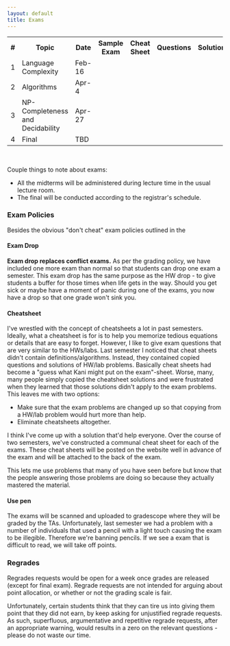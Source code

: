 ```yaml
---
layout: default
title: Exams
---
```


<table id="customers">
  <tr>
    <th> # </th>
    <th>Topic</th>
    <th>Date</th>
    <th>Sample Exam</th>
    <th>Cheat Sheet</th>
    <th>Questions</th>
    <th>Solutions</th>
  </tr>
  <tr>
    <td>1</td>
    <td>Language Complexity</td>
    <td> Feb-16</td>
    <td> </td>
    <td> </td>
    <td> 
        <!-- <a href="{{ site.base }}/homeworks/test-HW.pdf"
            style="text-decoration: none">
            <img class="homework-icon"
                alt="{{ lecture.title }}"
                title="{{ lecture.title }} Questions"
                src="{{ site.base }}/img/icons/lab_questions.png" />
        </a>  -->
    </td>
    <td> 
        <!-- <a href="{{ site.base }}/homeworks/test-HW-sol.pdf"
            style="text-decoration: none">
            <img class="homework-icon"
                alt="{{ lecture.title }}"
                title="{{ lecture.title }} Solutions"
                src="{{ site.base }}/img/icons/lab_solutions.png" />
        </a>  -->
    </td>
  </tr>
  <tr>
    <td>2</td>
    <td>Algorithms</td>
    <td> Apr-4</td>
    <td> </td>
    <td> </td>
    <td> 
        <!-- <a href="{{ site.base }}/homeworks/test-HW.pdf"
            style="text-decoration: none">
            <img class="homework-icon"
                alt="{{ lecture.title }}"
                title="{{ lecture.title }} Questions"
                src="{{ site.base }}/img/icons/lab_questions.png" />
        </a>  -->
    </td>
    <td> 
        <!-- <a href="{{ site.base }}/homeworks/test-HW-sol.pdf"
            style="text-decoration: none">
            <img class="homework-icon"
                alt="{{ lecture.title }}"
                title="{{ lecture.title }} Solutions"
                src="{{ site.base }}/img/icons/lab_solutions.png" />
        </a>  -->
    </td>
  </tr> 
  <tr>
      <td>3</td>
    <td>NP-Completeness and Decidability</td>
    <td> Apr-27</td>
    <td> </td>
    <td> </td>
    <td> 
        <!-- <a href="{{ site.base }}/homeworks/test-HW.pdf"
            style="text-decoration: none">
            <img class="homework-icon"
                alt="{{ lecture.title }}"
                title="{{ lecture.title }} Questions"
                src="{{ site.base }}/img/icons/lab_questions.png" />
        </a>  -->
    </td>
    <td> 
        <!-- <a href="{{ site.base }}/homeworks/test-HW-sol.pdf"
            style="text-decoration: none">
            <img class="homework-icon"
                alt="{{ lecture.title }}"
                title="{{ lecture.title }} Solutions"
                src="{{ site.base }}/img/icons/lab_solutions.png" />
        </a>  -->
    </td>
  </tr>
  <tr>
    <td>4</td>
    <td>Final</td>
    <td> TBD </td>
    <td> </td>
    <td> </td>
    <td> 
        <!-- <a href="{{ site.base }}/homeworks/test-HW.pdf"
            style="text-decoration: none">
            <img class="homework-icon"
                alt="{{ lecture.title }}"
                title="{{ lecture.title }} Questions"
                src="{{ site.base }}/img/icons/lab_questions.png" />
        </a>  -->
    </td>
    <td> 
        <!-- <a href="{{ site.base }}/homeworks/test-HW-sol.pdf"
            style="text-decoration: none">
            <img class="homework-icon"
                alt="{{ lecture.title }}"
                title="{{ lecture.title }} Solutions"
                src="{{ site.base }}/img/icons/lab_solutions.png" />
        </a>  -->
    </td>
  </tr>

</table>

&nbsp;

Couple things to note about exams:
- All the midterms will be administered during lecture time in the usual lecture room. 
- The final will be conducted according to the registrar's schedule. 

### Exam Policies

Besides the obvious "don't cheat" exam policies outlined in the 

#### Exam Drop

**Exam drop replaces conflict exams.** As per the grading policy, we have included one more exam than normal so that students can drop one exam a semester. This exam drop has the same purpose as the HW drop - to give students a buffer for those times when life gets in the way. Should you get sick or maybe have a moment of panic during one of the exams, you now have a drop so that one grade won't sink you. 

#### Cheatsheet

I've wrestled with the concept of cheatsheets a lot in past semesters. Ideally, what a cheatsheet is for is to help you memorize tedious equations or details that are easy to forget. However, I like to give exam questions that are very similar to the HWs/labs. Last semester I noticed that cheat sheets didn't contain definitions/algorithms. Instead, they contained copied questions and solutions of HW/lab problems. Basically cheat sheets had become a "guess what Kani might put on the exam"-sheet. Worse, many, many people simply copied the cheatsheet solutions and were frustrated when they learned that those solutions didn't apply to the exam problems. This leaves me with two options: 

- Make sure that the exam problems are changed up so that copying from a HW/lab problem would hurt more than help. 
- Eliminate cheatsheets altogether. 

I think I've come up with a solution that'd help everyone. Over the course of two semesters, we've constructed a communal cheat sheet for each of the exams. These cheat sheets will be posted on the website well in advance of the exam and will be attached to the back of the exam. 

This lets me use problems that many of you have seen before but know that the people answering those problems are doing so because they actually mastered the material. 

#### Use pen

The exams will be scanned and uploaded to gradescope where they will be graded by the TAs. Unfortunately, last semester we had a problem with a number of individuals that used a pencil with a light touch causing the exam to be illegible. Therefore we're banning pencils. If we see a exam that is difficult to read, we will take off points.  


### Regrades

Regrades requests would be open for a week once grades are released (except for final exam). Regrade requests are not intended for arguing about point allocation, or whether or not the grading scale is fair.

Unfortunately, certain students think that they can tire us into giving them point that they did not earn, by keep asking for unjustified regrade requests. As such, superfluous, argumentative and repetitive regrade requests, after an appropriate warning, would results in a zero on the relevant questions - please do not waste our time.